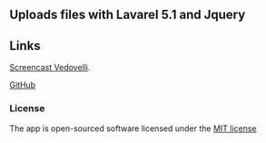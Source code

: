 ## Uploads files with Lavarel 5.1 and Jquery

## Links

[Screencast Vedovelli](https://www.youtube.com/watch?v=turxvCQlwYI).

[GitHub](https://github.com/vedovelli/screencast-uploads)


### License

The app is open-sourced software licensed under the [MIT license](http://opensource.org/licenses/MIT)
